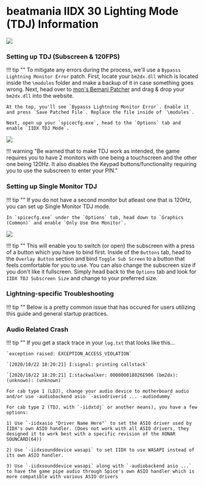 # beatmania IIDX 30 Lighting Mode (TDJ) Information

<img src="/img/iidx30/resident.png">
	
### Setting up TDJ (Subscreen & 120FPS)

!!! tip ""
	To mitigate any errors during the process, we'll use a `Bypasss Lightning Monitor Error` patch.
	First, locate your `bm2dx.dll` which is located inside the `\modules` folder and make a backup of it in case something goes wrong. Next, head over to [mon's Bemani Patcher](https://mon.im/bemanipatcher/resident.html) and drag & drop your `bm2dx.dll` into the website.

	At the top, you'll see `Bypasss Lightning Monitor Error`. Enable it and press `Save Patched File`. Replace the file inside of `\modules`.

	Next, open up your `spicecfg.exe`, head to the `Options` tab and enable `IIDX TDJ Mode`.

<img src="/img/iidx31/tdj_mode.png">	

!!! warning "Be warned that to make TDJ work as intended, the game requires you to have 2 monitors with one being a touchscreen and the other one being 120Hz. It also disables the Keypad buttons/functionality requiring you to use the subscreen to enter your PIN."

### Setting up Single Monitor TDJ

!!! tip ""
	If you do not have a second monitor but atleast one that is 120Hz, you can set up Single Monitor TDJ mode.
	
	In `spicecfg.exe` under the `Options` tab, head down to `Graphics (Common)` and enable `Only Use One Monitor`. 

<img src="/img/iidx31/tdj_single_monitor.png">	
	
!!! tip ""
	This will enable you to switch (or open) the subscreen with a press of a button which you have to bind first. Inside of the `Buttons` tab, head to the `Overlay Button` section and bind `Toggle Sub Screen` to a button that feels comfortable for you to use. You can also change the subscreen size if you don't like it fullscreen. Simply head back to the `Options` tab and look for `IIDX TDJ Subscreen Size` and change to your preferred size.

### Lightning-specific Troubleshooting

!!! tip ""
	Below is a pretty common issue that has occured for users utilizing this guide and general startup practices.

### Audio Related Crash

!!! tip ""
	If you get a stack trace in your `log.txt` that looks like this...

	`exception raised: EXCEPTION_ACCESS_VIOLATION`

	`[2020/10/22 18:20:21] I:signal: printing callstack`

	`[2020/10/22 18:20:21] I:stackwalker: 000000018026E906 (bm2dx): (unknown): (unknown)`

	For cab type 1 (LDJ), change your audio device to motherboard audio and/or use -audiobackend asio `-asiodriverid ... -audiodummy`

	For cab type 2 (TDJ, with `-iidxtdj` or another means), you have a few options:

	1) Use `-iidxasio "Driver Name Here"` to set the ASIO driver used by IIDX's own ASIO handler. (Does not work with all ASIO drivers, they designed it to work best with a specific revision of the XONAR SOUNCARD(64))

	2) Use `-iidxsounddevice wasapi` to set IIDX to use WASAPI instead of its own ASIO handler.

	3) Use `-iidxsounddevice wasapi` along with `-audiobackend asio ...` to have the game pipe audio through Spice's own ASIO handler which is more compatible with various ASIO drivers
